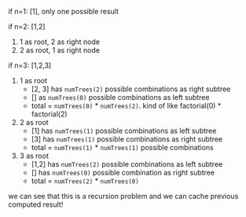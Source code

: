 if n=1: [1], only one possible result

if n=2: [1,2]
  1. 1 as root, 2 as right node
  2. 2 as root, 1 as right node

if n=3: [1,2,3]
  1. 1 as root
     - [2, 3] has `numTrees(2)` possible combinations as right subtree
     - [] as `numTrees(0)` possible combinations as left subtree
     - total = `numTrees(0)` * `numTrees(2)`. kind of like factorial(0) * factorial(2)
  2. 2 as root
     - [1] has `numTrees(1)` possible combinations as left subtree
     - [3] has `numTrees(1)` possible combinations as right subtree
     - total = `numTrees(1)` * `numTrees(1)` possible combinations
  3. 3 as root
     - [1,2] has `numTrees(2)` possible combinations as left subtree
     - [] has `numTrees(0)` possible combination as right subtree
     - total = `numTrees(2)` * `numTrees(0)`

we can see that this is a recursion problem and we can cache previous computed result!